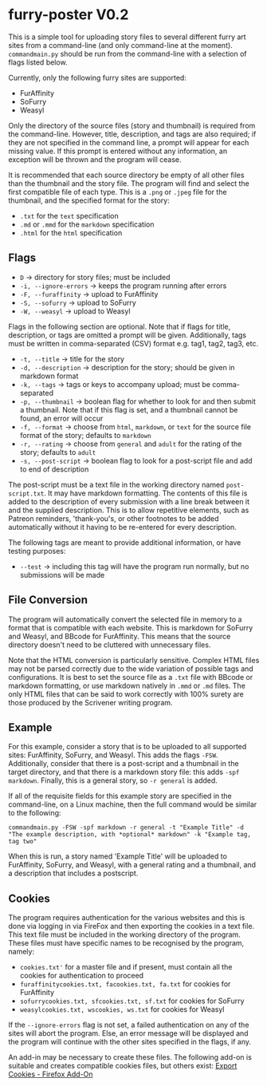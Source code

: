 # furry-poster V0.2
This is a simple tool for uploading story files to several different furry art sites from a command-line (and only command-line at the moment). `commandmain.py` should be run from the command-line with a selection of flags listed below.

Currently, only the following furry sites are supported:

- FurAffinity
- SoFurry
- Weasyl

Only the directory of the source files (story and thumbnail) is required from the command-line. However, title, description, and tags are also required; if they are not specified in the command line, a prompt will appear for each missing value. If this prompt is entered without any information, an exception will be thrown and the program will cease. 

It is recommended that each source directory be empty of all other files than the thumbnail and the story file. The program will find and select the first compatible file of each type. This is a `.png` or `.jpeg` file for the thumbnail, and the specified format for the story:

  - `.txt` for the `text` specification
  - `.md` or `.mmd` for the `markdown` specification
  - `.html` for the `html` specification

## Flags

  - `D` -> directory for story files; must be included
  - `-i, --ignore-errors` -> keeps the program running after errors
  - `-F, --furaffinity` -> upload to FurAffinity
  - `-S, --sofurry` -> upload to SoFurry
  - `-W, --weasyl` -> upload to Weasyl

Flags in the following section are optional. Note that if flags for title, description, or tags are omitted a prompt will be given. Additionally, tags must be written in comma-separated (CSV) format e.g. tag1, tag2, tag3, etc.

  - `-t, --title` -> title for the story
  - `-d, --description` -> description for the story; should be given in markdown format
  - `-k, --tags` -> tags or keys to accompany upload; must be comma-separated
  - `-p, --thumbnail` -> boolean flag for whether to look for and then submit a thumbnail. Note that if this flag is set, and a thumbnail cannot be found, an error will occur
  - `-f, --format` -> choose from `html`, `markdown`, or `text` for the source file format of the story; defaults to `markdown`
  - `-r, --rating` -> choose from `general` and `adult` for the rating of the story; defaults to `adult`
  - `-s, --post-script` -> boolean flag to look for a post-script file and add to end of description

The post-script must be a text file in the working directory named `post-script.txt`. It may have markdown formatting. The contents of this file is added to the description of every submission with a line break between it and the supplied description. This is to allow repetitive elements, such as Patreon reminders, 'thank-you's, or other footnotes to be added automatically without it having to be re-entered for every description.

The following tags are meant to provide additional information, or have testing purposes:

- `--test` -> including this tag will have the program run normally, but no submissions will be made

## File Conversion
The program will automatically convert the selected file in memory to a format that is compatible with each website. This is markdown for SoFurry and Weasyl, and BBcode for FurAffinity. This means that the source directory doesn't need to be cluttered with unnecessary files. 

Note that the HTML conversion is particularly sensitive. Complex HTML files may not be parsed correctly due to the wide variation of possible tags and configurations. It is best to set the source file as a `.txt` file with BBcode or markdown formatting, or use markdown natively in `.mmd` or `.md` files. The only HTML files that can be said to work correctly with 100% surety are those produced by the Scrivener writing program.

## Example
For this example, consider a story that is to be uploaded to all supported sites: FurAffinity, SoFurry, and Weasyl. This adds the flags `-FSW`. Additionally, consider that there is a post-script and a thumbnail in the target directory, and that there is a markdown story file: this adds `-spf markdown`. Finally, this is a general story, so `-r general` is added.

If all of the requisite fields for this example story are specified in the command-line, on a Linux machine, then the full command would be similar to the following:

`commandmain.py -FSW -spf markdown -r general -t "Example Title" -d "The example description, with *optional* markdown" -k "Example tag, tag two"`

When this is run, a story named 'Example Title' will be uploaded to FurAffinity, SoFurry, and Weasyl, with a general rating and a thumbnail, and a description that includes a postscript.

## Cookies
The program requires authentication for the various websites and this is done via logging in via FireFox and then exporting the cookies in a text file. This text file must be included in the working directory of the program. These files must have specific names to be recognised by the program, namely:

  - `cookies.txt'` for a master file and if present, must contain all the cookies for authentication to proceed
  - `furaffinitycookies.txt, facookies.txt, fa.txt` for cookies for FurAffinity
  - `sofurrycookies.txt, sfcookies.txt, sf.txt` for cookies for SoFurry
  - `weasylcookies.txt, wscookies, ws.txt` for cookies for Weasyl

If the `--ignore-errors` flag is not set, a failed authentication on any of the sites will abort the program. Else, an error message will be displayed and the program will continue with the other sites specified in the flags, if any.

An add-in may be necessary to create these files. The following add-on is suitable and creates compatible cookies files, but others exist: [Export Cookies - Firefox Add-On](https://addons.mozilla.org/en-US/firefox/addon/export-cookies-txt/)